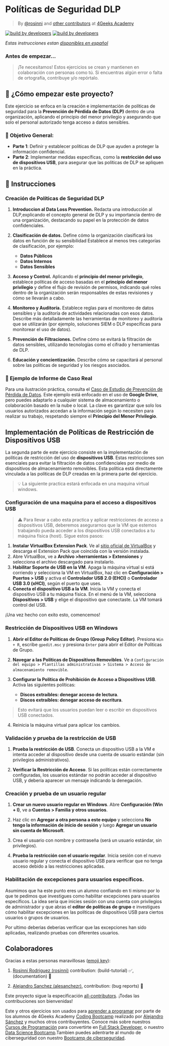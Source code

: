 #  Políticas de Seguridad DLP
<!-- hide -->

> By [@rosinni](https://github.com/rosinni) and [other contributors](https://github.com/breatheco-de/data-loss-prevention-dlp-project/graphs/contributors) at [4Geeks Academy](https://4geeksacademy.co/)

[![build by developers](https://img.shields.io/badge/build_by-Developers-blue)](https://4geeks.com)
[![build by developers](https://img.shields.io/twitter/follow/4geeksacademy?style=social&logo=twitter)](https://twitter.com/4geeksacademy)

*Estas instrucciones estan [disponibles en español](https://github.com/breatheco-de/data-loss-prevention-dlp-project/blob/main/README.es.md)*

### Antes de empezar...

> ¡Te necesitamos! Estos ejercicios se crean y mantienen en colaboración con personas como tú. Si encuentras algún error o falta de ortografía, contribuye y/o repórtalo.

<!-- endhide -->

<!-- howtostart -->

## 🌱 ¿Cómo empezar este proyecto?
Este ejercicio se enfoca en la creación e implementación de políticas de seguridad para la **Prevención de Pérdida de Datos (DLP)** dentro de una organización, aplicando el principio del menor privilegio y asegurando que solo el personal autorizado tenga acceso a datos sensibles.

### 🔑 Objetivo General:
- **Parte 1**: Definir y establecer políticas de DLP que ayuden a proteger la información confidencial.
- **Parte 2**: Implementar medidas específicas, como la **restricción del uso de dispositivos USB**, para asegurar que las políticas de DLP se apliquen en la práctica.

<!-- endhowtostart -->

## 📝 Instrucciones

### Creación de Políticas de Seguridad DLP

1. **Introduccion al Data Loss Prevention.** Redacta una introducción al DLP,explicando el concepto general de DLP y su importancia dentro de una organización, destacando su papel en la protección de datos confidenciales.
2. **Clasificación de datos.** Define cómo la organización clasificará los datos en función de su sensibilidad Establece al menos tres categorías de clasificación, por ejemplo:
    - **Datos Públicos**
    - **Datos Internos**
    - **Datos Sensibles**

3. **Acceso y Control.** Aplicando el **principio del menor privilegio**, establece políticas de acceso basadas en el **principio del menor privilegio** y define el flujo de revisión de permisos, indicando qué roles dentro de la organización serán responsables de estas revisiones y cómo se llevarán a cabo.
4. **Monitoreo y Auditoría.** Establece reglas para el monitoreo de datos sensibles y la auditoría de actividades relacionadas con esos datos. Describe más detalladamente las herramientas de monitoreo y auditoría que se utilizarán (por ejemplo, soluciones SIEM o DLP específicas para monitorear el uso de datos). 
5. **Prevención de Filtraciones.** Define cómo se evitará la filtración de datos sensibles, utilizando tecnologías como el cifrado y herramientas de DLP.
6. **Educación y concientización.** Describe cómo se capacitará al personal sobre las políticas de seguridad y los riesgos asociados.

### 📁 Ejemplo de Informe de Caso Real

Para una ilustración práctica, consulta el [Caso de Estudio de Prevención de Pérdida de Datos](assets/security-policies.pdf). Este ejemplo está enfocado en el uso de **Google Drive**, pero puedes adaptarlo a cualquier sistema de almacenamiento o colaboración basado en la nube o local. La clave es garantizar que solo los usuarios autorizados accedan a la información según lo necesiten para realizar su trabajo, respetando siempre el **Principio del Menor Privilegio**.


## Implementación de Políticas de Restricción de Dispositivos USB

La segunda parte de este ejercicio consiste en la implementación de políticas de restricción del uso de **dispositivos USB**. Estas restricciones son esenciales para evitar la filtración de datos confidenciales por medio de dispositivos de almacenamiento removibles. Esta política está directamente vinculada a las políticas de DLP creadas en la primera parte del ejercicio.

> 💡 La siguiente practica estará enfocada en una maquina virtual windows.


### Configuración de una maquina para el acceso a dispositivos USB

> ⚠ Para llevar a cabo esta practica y aplicar restricciones de acceso a dispositivos USB, deberemos asegurarnos que la VM que estemos trabajando pueda acceder a los dispositivos USB conectados a tu máquina física (host). Sigue estos pasos:

1. **Instalar VirtualBox Extension Pack**. Ve al [sitio oficial de VirtualBox](https://www.virtualbox.org/wiki/Downloads) y descarga el Extension Pack que coincida con la versión instalada.
2. Abre VirtualBox, ve a **Archivo >herramientas > Extensiones** y selecciona el archivo descargado para instalarlo.
3. **Habilitar Soporte de USB en la VM**. Apaga la máquina virtual si está corriendo y selecciona la VM en VirtualBox, haz clic en **Configuración > Puertos > USB** y activa el **Controlador USB 2.0 (EHCI)** o **Controlador USB 3.0 (xHCI)**, según el puerto que uses.
4. **Conecta el dispositivo USB a la VM**. Inicia la VM y conecta el dispositivo USB a tu máquina física. En el menú de la VM, selecciona **Dispositivos > USB** y elige el dispositivo que conectaste. La VM tomará control del USB.

¡Una vez hecho con exito esto, comencemos!

### Restricción de Dispositivos USB en Windows

1. **Abrir el Editor de Políticas de Grupo (Group Policy Editor)**. Presiona `Win + R`, escribe `gpedit.msc` y presiona `Enter` para abrir el Editor de Políticas de Grupo.

2. **Navegar a las Políticas de Dispositivos Removibles**. Ve a `Configuración del equipo > Plantillas administrativas > Sistema > Acceso de almacenamiento removible`.

3. **Configurar la Política de Prohibición de Acceso a Dispositivos USB**. Activa las siguientes políticas:
     - **Discos extraíbles: denegar acceso de lectura**.
     - **Discos extraíbles: denegar acceso de escritura**.

> Esto evitará que los usuarios puedan leer o escribir en dispositivos USB conectados.

4. Reinicia la máquina virtual para aplicar los cambios.

### Validación y prueba de la restricción de USB

1. **Prueba la restricción de USB**. Conecta un dispositivo USB a la VM e intenta acceder al dispositivo desde una cuenta de usuario estándar (sin privilegios administrativos).

2. **Verificar la Restricción de Acceso**. Si las políticas están correctamente configuradas, los usuarios estándar no podrán acceder al dispositivo USB, y debería aparecer un mensaje indicando la denegación.

### Creación y prueba de un usuario regular

1. **Crear un nuevo usuario regular en Windows**. Abre **Configuración (Win + I)**, ve a **Cuentas > Familia y otros usuarios**.
2. Haz clic en **Agregar a otra persona a este equipo** y selecciona **No tengo la información de inicio de sesión** y luego **Agregar un usuario sin cuenta de Microsoft**.
3. Crea el usuario con nombre y contraseña (será un usuario estándar, sin privilegios).

4. **Prueba la restricción con el usuario regular**. Inicia sesión con el nuevo usuario regular y conecta el dispositivo USB para verificar que no tenga acceso debido a las restricciones aplicadas.

### Habilitación de excepciones para usuarios específicos.

Asumimos que ha este punto eres un alumno confiando en ti mismo por lo que te pedimos que investigues como habilitar excepciones para usuarios específicos. La idea seria que inicies sesión con una cuenta con privilegios de administrador y que abras el **editor de políticas de grupo** e investigues cómo habilitar excepciones en las políticas de dispositivos USB para ciertos usuarios o grupos de usuarios.

Por ultimo deberias deberias verificar que las excepciones han sido aplicadas, realizando pruebas con diferentes usuarios.



<!-- hide -->

## Colaboradores

Gracias a estas personas maravillosas ([emoji key](https://github.com/kentcdodds/all-contributors#emoji-key)):

1. [Rosinni Rodriguez (rosinni)](https://github.com/rosinni) contribution: (build-tutorial) ✅, (documentation) 📖
  
2. [Alejandro Sanchez (alesanchezr)](https://github.com/alesanchezr),  contribution: (bug reports) 🐛

Este proyecto sigue la especificación [all-contributors](https://github.com/kentcdodds/all-contributors). ¡Todas las contribuciones son bienvenidas!

Este y otros ejercicios son usados para [aprender a programar](https://4geeksacademy.com/es/aprender-a-programar/aprender-a-programar-desde-cero) por parte de los alumnos de 4Geeks Academy [Coding Bootcamp](https://4geeksacademy.com/us/coding-bootcamp) realizado por [Alejandro Sánchez](https://twitter.com/alesanchezr) y muchos otros contribuyentes. Conoce más sobre nuestros [Cursos de Programación](https://4geeksacademy.com/es/curso-de-programacion-desde-cero?lang=es) para convertirte en [Full Stack Developer](https://4geeksacademy.com/es/coding-bootcamps/desarrollador-full-stack/?lang=es), o nuestro [Data Science Bootcamp](https://4geeksacademy.com/es/coding-bootcamps/curso-datascience-machine-learning).Tambien puedes adentrarte al mundo de ciberseguridad con nuestro [Bootcamp de ciberseguridad](https://4geeksacademy.com/es/coding-bootcamps/curso-ciberseguridad).

<!-- endhide -->